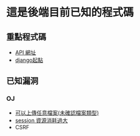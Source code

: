 # 這是後端目前已知的程式碼

## 重點程式碼
- [API 網址](https://github.com/QingdaoU/OnlineJudge/blob/c0219912d1c4ebc48cf2a8a44e03be92705c40f1/account/views/oj.py#L333)
- [django起點](https://github.com/QingdaoU/OnlineJudge)

## 已知漏洞

### OJ
- [可以上傳任意檔案(未確認檔案類型)](https://github.com/QingdaoU/OnlineJudge/blob/c0219912d1c4ebc48cf2a8a44e03be92705c40f1/account/views/oj.py#L76)
- [session 資源消耗過大](https://github.com/QingdaoU/OnlineJudge/blob/c0219912d1c4ebc48cf2a8a44e03be92705c40f1/account/views/oj.py#L333)
- CSRF